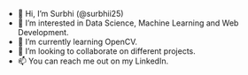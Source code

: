 - 👋 Hi, I’m Surbhi (@surbhii25)
- 👀 I’m interested in Data Science, Machine Learning and Web Development.
- 🌱 I’m currently learning OpenCV.
- 💞️ I’m looking to collaborate on different projects.
- 📫 You can reach me out on my LinkedIn.

<!---
surbhii25/surbhii25 is a ✨ special ✨ repository because its `README.md` (this file) appears on your GitHub profile.
You can click the Preview link to take a look at your changes.
--->
